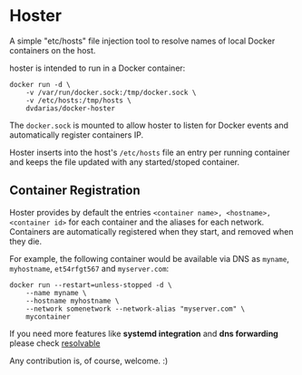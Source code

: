 # Hoster

A simple "etc/hosts" file injection tool to resolve names of local Docker containers on the host.

hoster is intended to run in a Docker container:

    docker run -d \
        -v /var/run/docker.sock:/tmp/docker.sock \
        -v /etc/hosts:/tmp/hosts \
        dvdarias/docker-hoster

The `docker.sock` is mounted to allow hoster to listen for Docker events and automatically register containers IP.

Hoster inserts into the host's `/etc/hosts` file an entry per running container and keeps the file updated with any started/stoped container.

## Container Registration

Hoster provides by default the entries `<container name>, <hostname>, <container id>` for each container and the aliases for each network. Containers are automatically registered when they start, and removed when they die.

For example, the following container would be available via DNS as `myname`, `myhostname`, `et54rfgt567` and `myserver.com`:

    docker run --restart=unless-stopped -d \
        --name myname \
        --hostname myhostname \
        --network somenetwork --network-alias "myserver.com" \
        mycontainer

If you need more features like **systemd integration** and **dns forwarding** please check [resolvable](https://hub.docker.com/r/mgood/resolvable/)

Any contribution is, of course, welcome. :)
